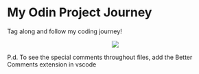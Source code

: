 # My Odin Project Journey
Tag along and follow my coding journey!
<p align="center">
    <img src="https://media.giphy.com/media/bAQH7WXKqtIBrPs7sR/giphy.gif">
</p>
P.d. To see the special comments throughout files, add the Better Comments extension in vscode
